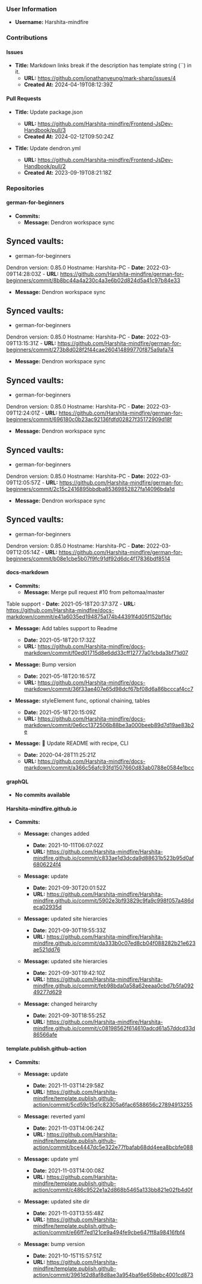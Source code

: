 ### User Information
- **Username:** Harshita-mindfire

### Contributions
#### Issues
- **Title:** Markdown links break if the description has template string (``) in it.
  - **URL:** https://github.com/jonathanyeung/mark-sharp/issues/4
  - **Created At:** 2024-04-19T08:12:39Z

#### Pull Requests
- **Title:** Update package.json
  - **URL:** https://github.com/Harshita-mindfire/Frontend-JsDev-Handbook/pull/3
  - **Created At:** 2024-02-12T09:50:24Z

- **Title:** Update dendron.yml
  - **URL:** https://github.com/Harshita-mindfire/Frontend-JsDev-Handbook/pull/2
  - **Created At:** 2023-09-19T08:21:18Z

### Repositories
#### german-for-beginners
- **Commits:**
  - **Message:** Dendron workspace sync

## Synced vaults:
- german-for-beginners

Dendron version: 0.85.0
Hostname: Harshita-PC
    - **Date:** 2022-03-09T14:28:03Z
    - **URL:** https://github.com/Harshita-mindfire/german-for-beginners/commit/8b8bc44a4a230c4a3e6b02d824d5a41c97b84e33

  - **Message:** Dendron workspace sync

## Synced vaults:
- german-for-beginners

Dendron version: 0.85.0
Hostname: Harshita-PC
    - **Date:** 2022-03-09T13:15:31Z
    - **URL:** https://github.com/Harshita-mindfire/german-for-beginners/commit/273b8d028f2f44cae260414899770f875a9afa74

  - **Message:** Dendron workspace sync

## Synced vaults:
- german-for-beginners

Dendron version: 0.85.0
Hostname: Harshita-PC
    - **Date:** 2022-03-09T12:24:01Z
    - **URL:** https://github.com/Harshita-mindfire/german-for-beginners/commit/696180c0b23ac92136fdfd02827f35172909d18f

  - **Message:** Dendron workspace sync

## Synced vaults:
- german-for-beginners

Dendron version: 0.85.0
Hostname: Harshita-PC
    - **Date:** 2022-03-09T12:05:57Z
    - **URL:** https://github.com/Harshita-mindfire/german-for-beginners/commit/2c15c2416895bbdba85369852827fa14096bda1d

  - **Message:** Dendron workspace sync

## Synced vaults:
- german-for-beginners

Dendron version: 0.85.0
Hostname: Harshita-PC
    - **Date:** 2022-03-09T12:05:14Z
    - **URL:** https://github.com/Harshita-mindfire/german-for-beginners/commit/b08e1cbe5b07f9fc91df92d6dc4f17836bdf8514

#### docs-markdown
- **Commits:**
  - **Message:** Merge pull request #10 from peltomaa/master

Table support
    - **Date:** 2021-05-18T20:37:37Z
    - **URL:** https://github.com/Harshita-mindfire/docs-markdown/commit/e41a6035ed194875a174b44391f4d05f152bf1dc

  - **Message:** Add tables support to Readme
    - **Date:** 2021-05-18T20:17:32Z
    - **URL:** https://github.com/Harshita-mindfire/docs-markdown/commit/f0ed01715d8e6dd33cff12777a01cbda3bf71d07

  - **Message:** Bump version
    - **Date:** 2021-05-18T20:16:57Z
    - **URL:** https://github.com/Harshita-mindfire/docs-markdown/commit/36f33ae407e65d98dcf67bf08d6a86bcccaf4cc7

  - **Message:** styleElement func, optional chaining, tables
    - **Date:** 2021-05-18T20:15:09Z
    - **URL:** https://github.com/Harshita-mindfire/docs-markdown/commit/0e6cc1372506b88be3a000beeb89d7d19ae83b2e

  - **Message:** :pencil: Update README with recipe, CLI
    - **Date:** 2020-04-28T11:25:21Z
    - **URL:** https://github.com/Harshita-mindfire/docs-markdown/commit/a366c56afc93fd1507660d83ab0788e0584e1bcc

#### graphQL
- **No commits available**

#### Harshita-mindfire.github.io
- **Commits:**
  - **Message:** changes added
    - **Date:** 2021-10-11T06:07:02Z
    - **URL:** https://github.com/Harshita-mindfire/Harshita-mindfire.github.io/commit/c833ae1d3dcda9d88631b523b95d0af6806224f4

  - **Message:** update
    - **Date:** 2021-09-30T20:01:52Z
    - **URL:** https://github.com/Harshita-mindfire/Harshita-mindfire.github.io/commit/5902e3bf93829c9fa9c998f057a486deca02935d

  - **Message:** updated site hierarcies
    - **Date:** 2021-09-30T19:55:33Z
    - **URL:** https://github.com/Harshita-mindfire/Harshita-mindfire.github.io/commit/da333b0c07ed8cb04f088282b21e623ae521dd76

  - **Message:** updated site hierarcies
    - **Date:** 2021-09-30T19:42:10Z
    - **URL:** https://github.com/Harshita-mindfire/Harshita-mindfire.github.io/commit/feb98bda0a58a62eeaa0cbd7b5fa09249277d629

  - **Message:** changed heirarchy
    - **Date:** 2021-09-30T18:55:25Z
    - **URL:** https://github.com/Harshita-mindfire/Harshita-mindfire.github.io/commit/c08198562f614610adcd61a57ddcd33d86566afe

#### template.publish.github-action
- **Commits:**
  - **Message:** update
    - **Date:** 2021-11-03T14:29:58Z
    - **URL:** https://github.com/Harshita-mindfire/template.publish.github-action/commit/5cd59c15d1c82305a6fac6588656c27894913255

  - **Message:** reverted yaml
    - **Date:** 2021-11-03T14:06:24Z
    - **URL:** https://github.com/Harshita-mindfire/template.publish.github-action/commit/bce4447dc5e322e77fbafab68dd4eea8bcbfe088

  - **Message:** update yml
    - **Date:** 2021-11-03T14:00:08Z
    - **URL:** https://github.com/Harshita-mindfire/template.publish.github-action/commit/c486c9522e1a2d868b5465a133bb821e02fb4d0f

  - **Message:** updated site dir
    - **Date:** 2021-11-03T13:55:48Z
    - **URL:** https://github.com/Harshita-mindfire/template.publish.github-action/commit/e66ff7ed121ce9a494fe9cbe647ff8a98416fbf4

  - **Message:** bump version
    - **Date:** 2021-10-15T15:57:51Z
    - **URL:** https://github.com/Harshita-mindfire/template.publish.github-action/commit/3961d2d8af8d8ae3a954baf6e658ebc4001cd873

